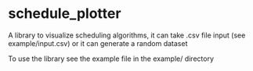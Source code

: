 # schedule_plotter
A library to visualize scheduling algorithms, it can take .csv file 
input (see example/input.csv) or it can generate a random dataset

To use the library see the example file in the example/ directory
